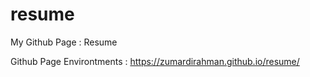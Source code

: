 # resume
My Github Page : Resume

Github Page Environtments : https://zumardirahman.github.io/resume/
